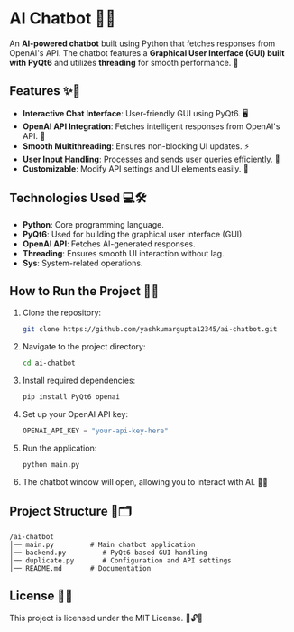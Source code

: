 # AI Chatbot 🤖💬

An **AI-powered chatbot** built using Python that fetches responses from OpenAI's API. The chatbot features a **Graphical User Interface (GUI) built with PyQt6** and utilizes **threading** for smooth performance. 🚀

## Features ✨📌

- **Interactive Chat Interface**: User-friendly GUI using PyQt6. 🖥️
- **OpenAI API Integration**: Fetches intelligent responses from OpenAI's API. 🤖
- **Smooth Multithreading**: Ensures non-blocking UI updates. ⚡
- **User Input Handling**: Processes and sends user queries efficiently. 📝
- **Customizable**: Modify API settings and UI elements easily. 🎨

## Technologies Used 💻🛠️

- **Python**: Core programming language.
- **PyQt6**: Used for building the graphical user interface (GUI).
- **OpenAI API**: Fetches AI-generated responses.
- **Threading**: Ensures smooth UI interaction without lag.
- **Sys**: System-related operations.

## How to Run the Project 🚀🔧

1. Clone the repository:
   ```sh
   git clone https://github.com/yashkumargupta12345/ai-chatbot.git
   ```
2. Navigate to the project directory:
   ```sh
   cd ai-chatbot
   ```
3. Install required dependencies:
   ```sh
   pip install PyQt6 openai
   ```
4. Set up your OpenAI API key:
   ```python
   OPENAI_API_KEY = "your-api-key-here"
   ```
5. Run the application:
   ```sh
   python main.py
   ```
6. The chatbot window will open, allowing you to interact with AI. 🤖💬

## Project Structure 📁🗂️

```
/ai-chatbot
│── main.py         # Main chatbot application
│── backend.py         # PyQt6-based GUI handling
│── duplicate.py       # Configuration and API settings
│── README.md       # Documentation
```

## License 📜✅
This project is licensed under the MIT License. 🎉🔓📝

